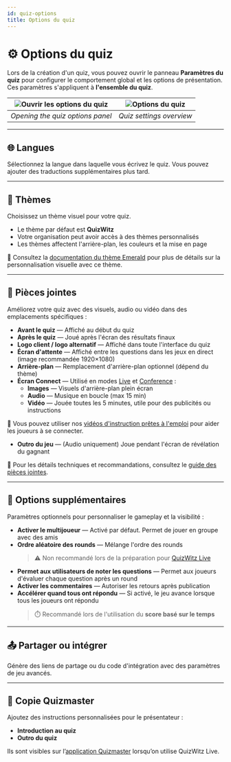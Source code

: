 ```yaml
---
id: quiz-options
title: Options du quiz
---
```


# ⚙️ Options du quiz

Lors de la création d'un quiz, vous pouvez ouvrir le panneau **Paramètres du quiz** pour configurer le comportement global et les options de présentation. Ces paramètres s'appliquent à **l'ensemble du quiz**.

| ![Ouvrir les options du quiz](/images/open-quiz-options.png) | ![Options du quiz](/images/quiz-options.png) |
| :----------------------------------------------------------: | :------------------------------------------: |
|               _Opening the quiz options panel_               |           _Quiz settings overview_           |

---

## 🌐 Langues

Sélectionnez la langue dans laquelle vous écrivez le quiz. Vous pouvez ajouter des traductions supplémentaires plus tard.

---

## 🎨 Thèmes

Choisissez un thème visuel pour votre quiz.

- Le thème par défaut est **QuizWitz**
- Votre organisation peut avoir accès à des thèmes personnalisés
- Les thèmes affectent l'arrière-plan, les couleurs et la mise en page

📘 Consultez la [documentation du thème Emerald](../advanced/011-emerald-theme.md) pour plus de détails sur la personnalisation visuelle avec ce thème.

---

## 📎 Pièces jointes

Améliorez votre quiz avec des visuels, audio ou vidéo dans des emplacements spécifiques :

- **Avant le quiz** — Affiché au début du quiz
- **Après le quiz** — Joué après l'écran des résultats finaux
- **Logo client / logo alternatif** — Affiché dans toute l'interface du quiz
- **Écran d'attente** — Affiché entre les questions dans les jeux en direct (image recommandée 1920×1080)
- **Arrière-plan** — Remplacement d'arrière-plan optionnel (dépend du thème)
- **Écran Connect** — Utilisé en modes [Live](../quizmaster/001-introduction.md) et [Conference](../tutorials/conference-booth) :
  - **Images** — Visuels d'arrière-plan plein écran
  - **Audio** — Musique en boucle (max 15 min)
  - **Vidéo** — Jouée toutes les 5 minutes, utile pour des publicités ou instructions

🎥 Vous pouvez utiliser nos [vidéos d'instruction prêtes à l'emploi](https://drive.google.com/drive/folders/1-KgABfLJ7cblm0aqxb7niMdGmTd3UXZC) pour aider les joueurs à se connecter.

- **Outro du jeu** — (Audio uniquement) Joue pendant l'écran de révélation du gagnant

📘 Pour les détails techniques et recommandations, consultez le [guide des pièces jointes](../editor/006-attachments.md).

---

## 🔧 Options supplémentaires

Paramètres optionnels pour personnaliser le gameplay et la visibilité :

- **Activer le multijoueur** — Activé par défaut. Permet de jouer en groupe avec des amis
- **Ordre aléatoire des rounds** — Mélange l'ordre des rounds
  > ⚠️ Non recommandé lors de la préparation pour [QuizWitz Live](../quizmaster/001-introduction.md)
- **Permet aux utilisateurs de noter les questions** — Permet aux joueurs d'évaluer chaque question après un round
- **Activer les commentaires** — Autoriser les retours après publication
- **Accélérer quand tous ont répondu** — Si activé, le jeu avance lorsque tous les joueurs ont répondu
  > ⏱️ Recommandé lors de l'utilisation du **score basé sur le temps**

---

## 📤 Partager ou intégrer

Génère des liens de partage ou du code d'intégration avec des paramètres de jeu avancés.

---

## 📜 Copie Quizmaster

Ajoutez des instructions personnalisées pour le présentateur :

- **Introduction au quiz**
- **Outro du quiz**

Ils sont visibles sur l’[application Quizmaster](../quizmaster/001-introduction.md) lorsqu’on utilise QuizWitz Live.

